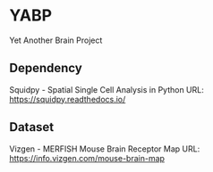 # YABP
Yet Another Brain Project

## Dependency
Squidpy - Spatial Single Cell Analysis in Python
URL: https://squidpy.readthedocs.io/

## Dataset
Vizgen - MERFISH Mouse Brain Receptor Map 
URL: https://info.vizgen.com/mouse-brain-map 